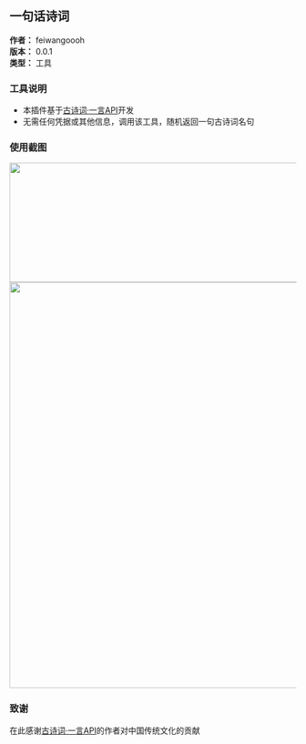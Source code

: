 ## 一句话诗词

**作者：** feiwangoooh  
**版本：** 0.0.1  
**类型：** 工具 

### 工具说明
- 本插件基于[古诗词·一言API](http://gushi.ci/)开发  
- 无需任何凭据或其他信息，调用该工具，随机返回一句古诗词名句  

### 使用截图
<img src="/home/feiw/PycharmProjects/DifyPlugins/one_poetry/images/1.png" width="1056" height="210">
<img src="/home/feiw/PycharmProjects/DifyPlugins/one_poetry/images/2.png" width="1295" height="713">

### 致谢
在此感谢[古诗词·一言API](http://gushi.ci/)的作者对中国传统文化的贡献


